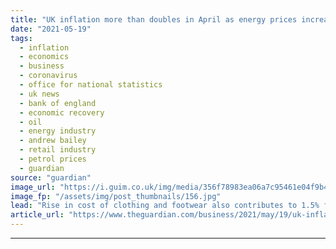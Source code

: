 ```yaml
---
title: "UK inflation more than doubles in April as energy prices increase"
date: "2021-05-19"
tags: 
  - inflation
  - economics
  - business
  - coronavirus
  - office for national statistics
  - uk news
  - bank of england
  - economic recovery
  - oil
  - energy industry
  - andrew bailey
  - retail industry
  - petrol prices
  - guardian
source: "guardian"
image_url: "https://i.guim.co.uk/img/media/356f78983ea06a7c95461e04f9b4f8f3b0fac866/0_139_4256_2554/master/4256.jpg?width=460&quality=85&auto=format&fit=max&s=9b455f670e20e1d3335bf5dcef15c451"
image_fp: "/assets/img/post_thumbnails/156.jpg"
lead: "Rise in cost of clothing and footwear also contributes to 1.5% figure, says ONSAnalysis -  Bank will not hit panic button yet over rising inflationBusiness live updates -  UK inflation more than doubles to 1.5%See all our coronavirus coverageA surge in o..."
article_url: "https://www.theguardian.com/business/2021/may/19/uk-inflation-more-than-doubles-in-april-as-energy-prices-increase-coronavirus"
---
```


---
